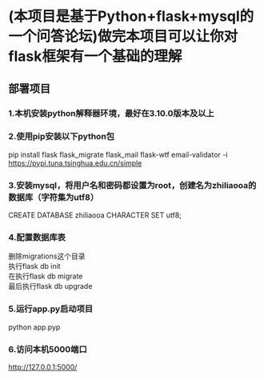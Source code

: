 (本项目是基于Python+flask+mysql的一个问答论坛)做完本项目可以让你对flask框架有一个基础的理解  
=======
部署项目
-------

### 1.本机安装python解释器环境，最好在3.10.0版本及以上 
    
### 2.使用pip安装以下python包 
  
pip install  flask flask_migrate flask_mail flask-wtf email-validator -i https://pypi.tuna.tsinghua.edu.cn/simple  
  
### 3.安装mysql，将用户名和密码都设置为root，创建名为zhiliaooa的数据库（字符集为utf8）  
  
CREATE DATABASE zhiliaooa CHARACTER SET utf8;  
  
### 4.配置数据库表  
  
删除migrations这个目录  
执行flask db init  
在执行flask db migrate    
最后执行flask db upgrade    
  
### 5.运行app.py启动项目  
  
python app.pyp  
  
### 6.访问本机5000端口  

http://127.0.0.1:5000/  
